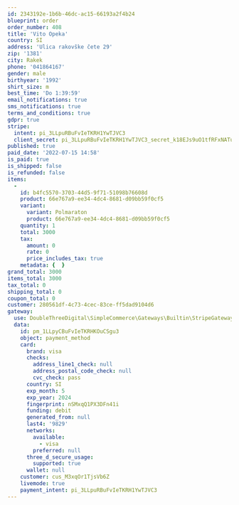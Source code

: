 ```yaml
---
id: 2343192e-1b6b-46dc-ac15-66193a2f4b24
blueprint: order
order_number: 408
title: 'Vito Opeka'
country: SI
address: 'Ulica rakovške čete 29'
zip: '1381'
city: Rakek
phone: '041864167'
gender: male
birthyear: '1992'
shirt_size: m
best_time: 'Do 1:39:59'
email_notifications: true
sms_notifications: true
terms_and_conditions: true
gdpr: true
stripe:
  intent: pi_3LLpuRBuFvIeTKRH1YwTJVC3
  client_secret: pi_3LLpuRBuFvIeTKRH1YwTJVC3_secret_k18EJs9uO1tfRFxNATupeaEcA
published: true
paid_date: '2022-07-15 14:58'
is_paid: true
is_shipped: false
is_refunded: false
items:
  -
    id: b4fc5570-3703-44d5-9f71-51098b76608d
    product: 66e767a9-ee34-4dc4-8681-d09bb59f0cf5
    variant:
      variant: Polmaraton
      product: 66e767a9-ee34-4dc4-8681-d09bb59f0cf5
    quantity: 1
    total: 3000
    tax:
      amount: 0
      rate: 0
      price_includes_tax: true
    metadata: {  }
grand_total: 3000
items_total: 3000
tax_total: 0
shipping_total: 0
coupon_total: 0
customer: 280561df-4c73-4cec-83ce-ff5dad9104d6
gateway:
  use: DoubleThreeDigital\SimpleCommerce\Gateways\Builtin\StripeGateway
  data:
    id: pm_1LLpyCBuFvIeTKRHKOuCSgu3
    object: payment_method
    card:
      brand: visa
      checks:
        address_line1_check: null
        address_postal_code_check: null
        cvc_check: pass
      country: SI
      exp_month: 5
      exp_year: 2024
      fingerprint: nSMxqQ1PX3DFn41i
      funding: debit
      generated_from: null
      last4: '9829'
      networks:
        available:
          - visa
        preferred: null
      three_d_secure_usage:
        supported: true
      wallet: null
    customer: cus_M3xqOr1TjsVb6Z
    livemode: true
    payment_intent: pi_3LLpuRBuFvIeTKRH1YwTJVC3
---
```

